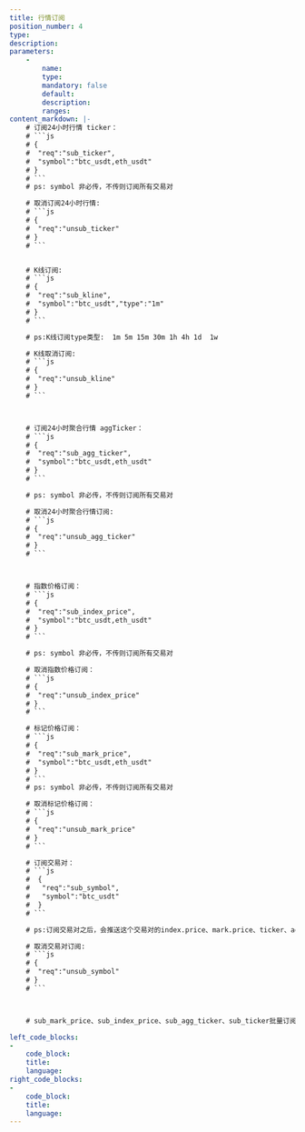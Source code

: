 ```yaml
---
title: 行情订阅
position_number: 4
type:
description:
parameters:
    -
        name:
        type:
        mandatory: false
        default:
        description:
        ranges:
content_markdown: |-
    # 订阅24小时行情 ticker：
    # ```js
    # {
    #  "req":"sub_ticker",
    #  "symbol":"btc_usdt,eth_usdt"
    # }
    # ```
    # ps: symbol 非必传，不传则订阅所有交易对

    # 取消订阅24小时行情: 
    # ```js
    # {
    #  "req":"unsub_ticker"
    # }
    # ```


    # K线订阅:
    # ```js
    # {
    #  "req":"sub_kline",
    #  "symbol":"btc_usdt","type":"1m"
    # }
    # ```

    # ps:K线订阅type类型:  1m 5m 15m 30m 1h 4h 1d  1w 

    # K线取消订阅:
    # ```js
    # {
    #  "req":"unsub_kline"
    # }
    # ```



    # 订阅24小时聚合行情 aggTicker：
    # ```js
    # {
    #  "req":"sub_agg_ticker",
    #  "symbol":"btc_usdt,eth_usdt"
    # }
    # ```

    # ps: symbol 非必传，不传则订阅所有交易对

    # 取消24小时聚合行情订阅:
    # ```js
    # {
    #  "req":"unsub_agg_ticker"
    # }
    # ```



    # 指数价格订阅：
    # ```js
    # {
    #  "req":"sub_index_price",
    #  "symbol":"btc_usdt,eth_usdt"
    # }
    # ```

    # ps: symbol 非必传，不传则订阅所有交易对

    # 取消指数价格订阅：
    # ```js
    # {
    #  "req":"unsub_index_price"
    # }
    # ```

    # 标记价格订阅：
    # ```js
    # {
    #  "req":"sub_mark_price",
    #  "symbol":"btc_usdt,eth_usdt"
    # }
    # ```
    # ps: symbol 非必传，不传则订阅所有交易对

    # 取消标记价格订阅：
    # ```js
    # {
    #  "req":"unsub_mark_price"
    # }
    # ```

    # 订阅交易对：
    # ```js
    #  {
    #   "req":"sub_symbol",
    #   "symbol":"btc_usdt"
    #  }
    # ```

    # ps:订阅交易对之后，会推送这个交易对的index.price、mark.price、ticker、agg.ticker、deal、deep、deep.full、fund.rate的消息

    # 取消交易对订阅:
    # ```js
    # {
    #  "req":"unsub_symbol"
    # }
    # ```



    # sub_mark_price、sub_index_price、sub_agg_ticker、sub_ticker批量订阅每3秒推送一次

left_code_blocks:
-
    code_block:
    title:
    language:
right_code_blocks:
-
    code_block:
    title:
    language:
---
```


